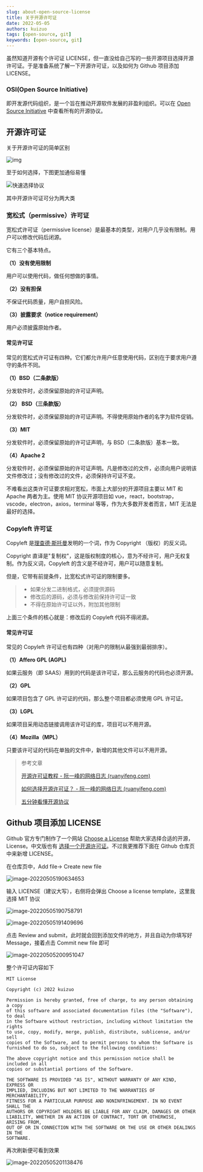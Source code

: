 ```yaml
---
slug: about-open-source-license
title: 关于开源许可证
date: 2022-05-05
authors: kuizuo
tags: [open-source, git]
keywords: [open-source, git]
---
```


虽然知道开源有个许可证 LICENSE，但一直没给自己写的一些开源项目选择开源许可证。于是准备系统了解一下开源许可证，以及如何为 Github 项目添加 LICENSE。

<!-- truncate -->

### OSI(Open Source Initiative)

即开发源代码组织，是一个旨在推动开源软件发展的非盈利组织。可以在 [Open Source Initiative](https://opensource.org/licenses/alphabetical) 中查看所有的开源协议。

## 开源许可证

关于开源许可证的简单区别

![img](https://www.ruanyifeng.com/blogimg/asset/201105/bg2011050101.png)

至于如何选择，下图更加通俗易懂

![快速选择协议](https://img.lummstudio.com/2019-04-29-072557.png)

其中开源许可证可分为两大类

### 宽松式（permissive）许可证

宽松式许可证（permissive license）是最基本的类型，对用户几乎没有限制。用户可以修改代码后闭源。

它有三个基本特点。

**（1）没有使用限制**

用户可以使用代码，做任何想做的事情。

**（2）没有担保**

不保证代码质量，用户自担风险。

**（3）披露要求（notice requirement）**

用户必须披露原始作者。

#### 常见许可证

常见的宽松式许可证有四种。它们都允许用户任意使用代码，区别在于要求用户遵守的条件不同。

**（1）BSD（二条款版）**

分发软件时，必须保留原始的许可证声明。

**（2） BSD（三条款版）**

分发软件时，必须保留原始的许可证声明。不得使用原始作者的名字为软件促销。

**（3）MIT**

分发软件时，必须保留原始的许可证声明，与 BSD（二条款版）基本一致。

**（4）Apache 2**

分发软件时，必须保留原始的许可证声明。凡是修改过的文件，必须向用户说明该文件修改过；没有修改过的文件，必须保持许可证不变。

不难看出这类许可证要求相对宽松，市面上大部分的开源项目主要以 MIT 和 Apache 两者为主。使用 MIT 协议开源项目如 vue，react，bootstrap，vscode，electron，axios，terminal 等等，作为大多数开发者而言，MIT 无法是最好的选择。

### Copyleft 许可证

Copyleft 是[理查德·斯托曼](https://www.ruanyifeng.com/blog/2005/03/post_112.html)发明的一个词，作为 Copyright （版权）的反义词。

Copyright 直译是"复制权"，这是版权制度的核心，意为不经许可，用户无权复制。作为反义词，Copyleft 的含义是不经许可，用户可以随意复制。

但是，它带有前提条件，比宽松式许可证的限制要多。

> - 如果分发二进制格式，必须提供源码
> - 修改后的源码，必须与修改前保持许可证一致
> - 不得在原始许可证以外，附加其他限制

上面三个条件的核心就是：修改后的 Copyleft 代码不得闭源。

#### 常见许可证

常见的 Copyleft 许可证也有四种（对用户的限制从最强到最弱排序）。

**（1）Affero GPL (AGPL)**

如果云服务（即 SAAS）用到的代码是该许可证，那么云服务的代码也必须开源。

**（2）GPL**

如果项目包含了 GPL 许可证的代码，那么整个项目都必须使用 GPL 许可证。

**（3）LGPL**

如果项目采用动态链接调用该许可证的库，项目可以不用开源。

**（4）Mozilla（MPL）**

只要该许可证的代码在单独的文件中，新增的其他文件可以不用开源。

> 参考文章
>
> [开源许可证教程 - 阮一峰的网络日志 (ruanyifeng.com)](https://www.ruanyifeng.com/blog/2017/10/open-source-license-tutorial.html)
>
> [如何选择开源许可证？ - 阮一峰的网络日志 (ruanyifeng.com)](https://www.ruanyifeng.com/blog/2011/05/how_to_choose_free_software_licenses.html)
>
> [五分钟看懂开源协议](https://juejin.cn/post/6844903925863153672)

## Github 项目添加 LICENSE

Github 官方专门制作了一个网站 [Choose a License](https://choosealicense.com/) 帮助大家选择合适的开源，License。中文版也有 [选择一个开源许可证](https://choosealicense.rustwiki.org/)。不过我更推荐下面在 Github 仓库页中来新增 LICENSE。

在仓库页中，Add file-> Create new file

![image-20220505190634653](https://img.lummstudio.com/image-20220505190634653.png)

输入 LICENSE（建议大写），右侧将会弹出 Choose a license template，这里我选择 MIT 协议

![image-20220505190758791](https://img.lummstudio.com/image-20220505190758791.png)

![image-20220505191409696](https://img.lummstudio.com/image-20220505191409696.png)

点击 Review and submit，此时就会回到添加文件的地方，并且自动为你填写好 Message，接着点击 Commit new file 即可

![image-20220505200951047](https://img.lummstudio.com/image-20220505200951047.png)

整个许可证内容如下

```
MIT License

Copyright (c) 2022 kuizuo

Permission is hereby granted, free of charge, to any person obtaining a copy
of this software and associated documentation files (the "Software"), to deal
in the Software without restriction, including without limitation the rights
to use, copy, modify, merge, publish, distribute, sublicense, and/or sell
copies of the Software, and to permit persons to whom the Software is
furnished to do so, subject to the following conditions:

The above copyright notice and this permission notice shall be included in all
copies or substantial portions of the Software.

THE SOFTWARE IS PROVIDED "AS IS", WITHOUT WARRANTY OF ANY KIND, EXPRESS OR
IMPLIED, INCLUDING BUT NOT LIMITED TO THE WARRANTIES OF MERCHANTABILITY,
FITNESS FOR A PARTICULAR PURPOSE AND NONINFRINGEMENT. IN NO EVENT SHALL THE
AUTHORS OR COPYRIGHT HOLDERS BE LIABLE FOR ANY CLAIM, DAMAGES OR OTHER
LIABILITY, WHETHER IN AN ACTION OF CONTRACT, TORT OR OTHERWISE, ARISING FROM,
OUT OF OR IN CONNECTION WITH THE SOFTWARE OR THE USE OR OTHER DEALINGS IN THE
SOFTWARE.
```

再次刷新便可看到效果

![image-20220505201138476](https://img.lummstudio.com/image-20220505201138476.png)
